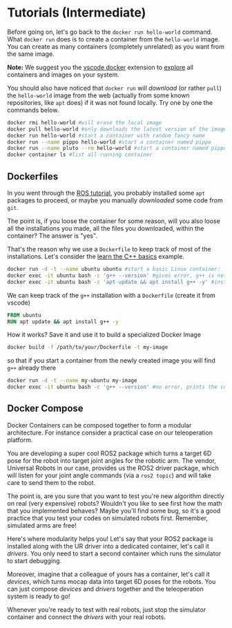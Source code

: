 # Tutorials (Intermediate)

Before going on, let's go back to the `docker run hello-world` command. What `docker run` does is to create a container from the `hello-world` image. You can create as many containers (completely unrelated) as you want from the same image. 

**Note:** We suggest you the [vscode docker](https://code.visualstudio.com/docs/containers/overview) extension to [explore](https://code.visualstudio.com/docs/containers/overview#_docker-explorer) all containers and images on your system.

You should also have noticed that `docker run` will *download* (or rather `pull`) the `hello-world` image from the web (actually from some known repositories, like `apt` does) if it was not found locally. Try one by one the commands below.
```bash
docker rmi hello-world #will erase the local image
docker pull hello-world #only downloads the latest version of the image.
docker run hello-world #start a container with random fancy name
docker run --name pippo hello-world #start a container named pippo
docker run --name pluto --rm hello-world #start a container named pippo, automatically remove it on stop (--rm)
docker container ls #list all running container
```

## Dockerfiles

In you went through the [ROS tutorial](tutorial.md/#ros), you probably installed some `apt` packages to proceed, or maybe you manually *downloaded* some code from `git`.

The point is, if you loose the container for some reason, will you also loose all the installations you made, all the files you downloaded, within the container? The answer is "yes".

That's the reason why we use a `Dockerfile` to keep track of most of the installations. Let's consider the [learn the C++ basics](tutorial.md/#c) example.
```bash
docker run -d -t --name ubuntu ubuntu #start a basic Linux container: -d sends it in background (detach), -t keeps it running
docker exec -it ubuntu bash -c 'g++ --version' #gives error, g++ is not installed yet
docker exec -it ubuntu bash -c 'apt update && apt install g++ -y' #install the C++ compiler, you will need it!
```
We can keep track of the `g++` installation with a `Dockerfile` (create it from vscode)
```dockerfile
FROM ubuntu
RUN apt update && apt install g++ -y
```
How it works? Save it and use it to build a specialized Docker Image
```bash
docker build -f /path/to/your/Dockerfile -t my-image
```
so that if you start a container from the newly created image you will find `g++` already there
```bash
docker run -d -t --name my-ubuntu my-image
docker exec -it ubuntu bash -c 'g++ --version' #no error, prints the compiler version
```

## Docker Compose

Docker Containers can be composed together to form a modular architecture. For instance consider a practical case on our teleoperation platform.

You are developing a super cool ROS2 package which turns a target 6D pose for the robot into target joint angles for the robotic arm. The vendor, Universal Robots in our case, provides us the ROS2 driver package, which will listen for your joint angle commands (via a `ros2 topic`) and will take care to send them to the robot.

The point is, are you sure that you want to test you're new algorithm directly on real (very expensive) robots? Wouldn't you like to see first how the math that you implemented behaves? Maybe you'll find some bug, so it's a good practice that you test your codes on simulated robots first. Remember, simulated arms are free! 

Here's where modularity helps you! Let's say that your ROS2 package is installed along with the UR driver into a dedicated container, let's call it *drivers*. You only need to start a second container which runs the simulator to start debugging. 

Moreover, imagine that a colleague of yours has a container, let's call it *devices*, which turns mocap data into target 6D poses for the robots. You can just compose *devices* and *drivers* together and the teleoperation system is ready to go!

Whenever you're ready to test with real robots, just stop the simulator container and connect the *drivers* with your real robots.

<!-- ### ROS2

Let's see how it work in a very simple way, we will come to a true architecture later.

### ROS1 Bridge -->
